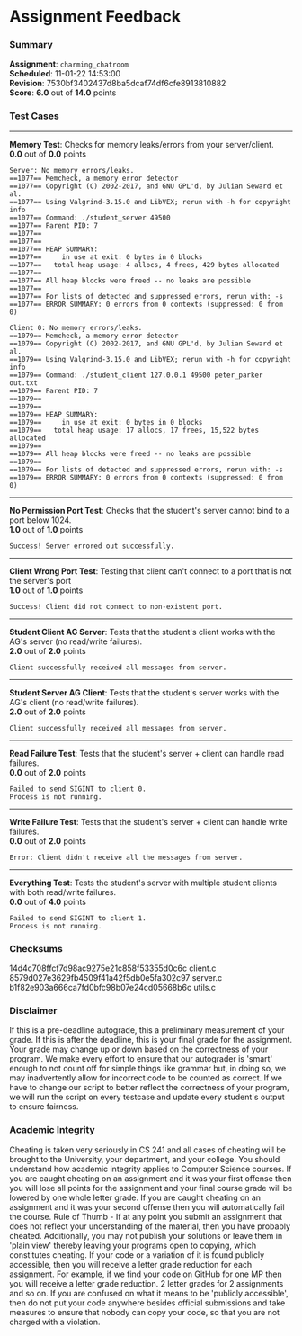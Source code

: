 # Assignment Feedback

### Summary

**Assignment**: `charming_chatroom`  
**Scheduled**: 11-01-22 14:53:00  
**Revision**: 7530bf3402437d8ba5dcaf74df6cfe8913810882  
**Score**: **6.0** out of **14.0** points

### Test Cases
---

**Memory Test**: Checks for memory leaks/errors from your server/client.  
**0.0** out of **0.0** points
```
Server: No memory errors/leaks.
==1077== Memcheck, a memory error detector
==1077== Copyright (C) 2002-2017, and GNU GPL'd, by Julian Seward et al.
==1077== Using Valgrind-3.15.0 and LibVEX; rerun with -h for copyright info
==1077== Command: ./student_server 49500
==1077== Parent PID: 7
==1077== 
==1077== 
==1077== HEAP SUMMARY:
==1077==     in use at exit: 0 bytes in 0 blocks
==1077==   total heap usage: 4 allocs, 4 frees, 429 bytes allocated
==1077== 
==1077== All heap blocks were freed -- no leaks are possible
==1077== 
==1077== For lists of detected and suppressed errors, rerun with: -s
==1077== ERROR SUMMARY: 0 errors from 0 contexts (suppressed: 0 from 0)

Client 0: No memory errors/leaks.
==1079== Memcheck, a memory error detector
==1079== Copyright (C) 2002-2017, and GNU GPL'd, by Julian Seward et al.
==1079== Using Valgrind-3.15.0 and LibVEX; rerun with -h for copyright info
==1079== Command: ./student_client 127.0.0.1 49500 peter_parker out.txt
==1079== Parent PID: 7
==1079== 
==1079== 
==1079== HEAP SUMMARY:
==1079==     in use at exit: 0 bytes in 0 blocks
==1079==   total heap usage: 17 allocs, 17 frees, 15,522 bytes allocated
==1079== 
==1079== All heap blocks were freed -- no leaks are possible
==1079== 
==1079== For lists of detected and suppressed errors, rerun with: -s
==1079== ERROR SUMMARY: 0 errors from 0 contexts (suppressed: 0 from 0)
```
---

**No Permission Port Test**: Checks that the student's server cannot bind to a port below 1024.  
**1.0** out of **1.0** points
```
Success! Server errored out successfully.
```
---

**Client Wrong Port Test**: Testing that client can't connect to a port that is not the server's port  
**1.0** out of **1.0** points
```
Success! Client did not connect to non-existent port.
```
---

**Student Client AG Server**: Tests that the student's client works with the AG's server (no read/write failures).  
**2.0** out of **2.0** points
```
Client successfully received all messages from server.
```
---

**Student Server AG Client**: Tests that the student's server works with the AG's client (no read/write failures).  
**2.0** out of **2.0** points
```
Client successfully received all messages from server.
```
---

**Read Failure Test**: Tests that the student's server + client can handle read failures.  
**0.0** out of **2.0** points
```
Failed to send SIGINT to client 0.
Process is not running.
```
---

**Write Failure Test**: Tests that the student's server + client can handle write failures.  
**0.0** out of **2.0** points
```
Error: Client didn't receive all the messages from server.
```
---

**Everything Test**: Tests the student's server with multiple student clients with both read/write failures.  
**0.0** out of **4.0** points
```
Failed to send SIGINT to client 1.
Process is not running.
```
### Checksums

14d4c708ffcf7d98ac9275e21c858f53355d0c6c client.c  
8579d027e3629fb4509f41a42f5db0e5fa302c97 server.c  
b1f82e903a666ca7fd0bfc98b07e24cd05668b6c utils.c


### Disclaimer
If this is a pre-deadline autograde, this a preliminary measurement of your grade.
If this is after the deadline, this is your final grade for the assignment.
Your grade may change up or down based on the correctness of your program.
We make every effort to ensure that our autograder is 'smart' enough to not count off
for simple things like grammar but, in doing so, we may inadvertently allow for
incorrect code to be counted as correct.
If we have to change our script to better reflect the correctness of your program,
we will run the script on every testcase and update every student's output to ensure fairness.



### Academic Integrity
Cheating is taken very seriously in CS 241 and all cases of cheating will be brought to the University, your department, and your college.
You should understand how academic integrity applies to Computer Science courses.
If you are caught cheating on an assignment and it was your first offense then you will lose all points for the assignment and your final course
grade will be lowered by one whole letter grade. If you are caught cheating on an assignment and it was your second offense then you will automatically fail the course.
Rule of Thumb - If at any point you submit an assignment that does not reflect your understanding of the material, then you have probably cheated.
Additionally, you may not publish your solutions or leave them in 'plain view' thereby leaving your programs open to copying, which constitutes cheating.
If your code or a variation of it is found publicly accessible, then you will receive a letter grade reduction for each assignment.
For example, if we find your code on GitHub for one MP then you will receive a letter grade reduction. 2 letter grades for 2 assignments and so on.
If you are confused on what it means to be 'publicly accessible', then do not put your code anywhere besides official submissions and take measures
to ensure that nobody can copy your code, so that you are not charged with a violation.


